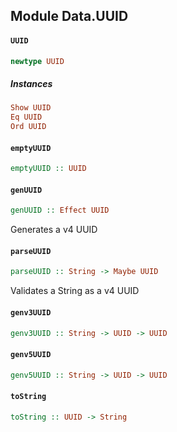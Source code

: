 ## Module Data.UUID

#### `UUID`

``` purescript
newtype UUID
```

##### Instances
``` purescript
Show UUID
Eq UUID
Ord UUID
```

#### `emptyUUID`

``` purescript
emptyUUID :: UUID
```

#### `genUUID`

``` purescript
genUUID :: Effect UUID
```

Generates a v4 UUID

#### `parseUUID`

``` purescript
parseUUID :: String -> Maybe UUID
```

Validates a String as a v4 UUID

#### `genv3UUID`

``` purescript
genv3UUID :: String -> UUID -> UUID
```

#### `genv5UUID`

``` purescript
genv5UUID :: String -> UUID -> UUID
```

#### `toString`

``` purescript
toString :: UUID -> String
```


